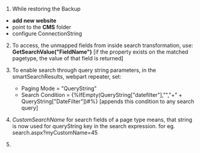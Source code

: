 1. While restoring the Backup
  - **add new website**
  - point to the **CMS** folder
  - configure ConnectionString
  
  
2. To access, the unmapped fields from inside search transformation, use: **GetSearchValue("FieldName")** [if the property exists on the matched pagetype, the value of that field is returned]

3. To enable search through query string parameters, in the smartSearchResults, webpart repeater, set: 
    - Paging Mode = "QueryString"
    - Search Condition = {%IfEmpty(QueryString["datefilter"],"","+" + QueryString["DateFilter"])#%} [appends this condition to any search query]
    
4. *CustomSearchName* for search fields of a page type means, that string is now used for queryString key in the search expression. for eg. search.aspx?myCustomName=45

5. 
